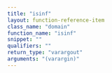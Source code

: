 ```yaml
---
title: "isinf"
layout: function-reference-item
class_name: "domain"
function_name: "isinf"
snippet: ""
qualifiers: ""
return_type: "varargout"
arguments: "(varargin)"
---
```


<pre class="help-text"></pre>